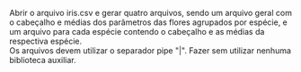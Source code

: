 Abrir o arquivo iris.csv e gerar quatro arquivos, sendo um arquivo geral com o cabeçalho e médias dos parâmetros das flores agrupados por espécie, e um arquivo para cada espécie contendo o cabeçalho e as médias da respectiva espécie.   
Os arquivos devem utilizar o separador pipe "|". Fazer sem utilizar nenhuma biblioteca auxiliar.